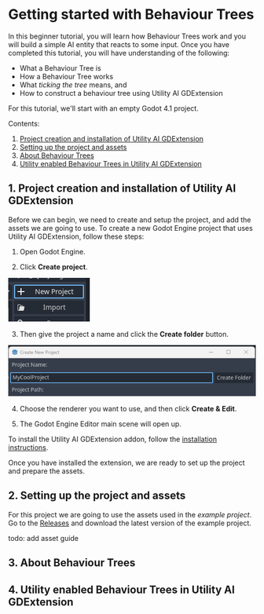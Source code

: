 # Getting started with Behaviour Trees

In this beginner tutorial, you will learn how Behaviour Trees work and you will build a simple AI entity that reacts to some input. Once you have completed this tutorial, you will have understanding of the following: 

 * What a Behaviour Tree is
 * How a Behaviour Tree works
 * What *ticking the tree* means, and
 * How to construct a behaviour tree using Utility AI GDExtension

For this tutorial, we'll start with an empty Godot 4.1  project. 

Contents:

 1. [Project creation and installation of Utility AI GDExtension](Getting_started_with_Behaviour_Trees.md#project-creation-and-installation-of-utility-ai-gdextension)
 2. [Setting up the project and assets](Getting_started_with_Behaviour_Trees.md#setting-up-the-project-and-assets)
 3. [About Behaviour Trees](Getting_started_with_Behaviour_Trees.md#about-behaviour-trees)
 4. [Utility enabled Behaviour Trees in Utility AI GDExtension](Getting_started_with_Behaviour_Trees.md#utility-enabled-behaviour-trees-in-utility-ai-gdextension)


## 1. Project creation and installation of Utility AI GDExtension

Before we can begin, we need to create and setup the project, and add the assets we are going to use. To create a new Godot Engine project that uses Utility AI GDExtension, follow these steps: 


1. Open Godot Engine.


2. Click **Create project**.

![Create project](create_project_1.png)


3. Then give the project a name and click the **Create folder** button.

![Create project folder](create_project_2.png)


4. Choose the renderer you want to use, and then click **Create & Edit**.


5. The Godot Engine Editor main scene will open up.


To install the Utility AI GDExtension addon, follow the [installation instructions](How_to_install_Utility_AI_GDExtension.md).

Once you have installed the extension, we are ready to set up the project and prepare the assets.


## 2. Setting up the project and assets

For this project we are going to use the assets used in the *example project*. Go to the [Releases](https://github.com/JarkkoPar/Utility_AI_GDExtension/releases) and download the latest version of the example project.

todo: add asset guide


## 3. About Behaviour Trees


## 4. Utility enabled Behaviour Trees in Utility AI GDExtension



